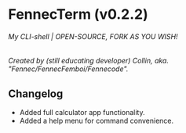 # FennecTerm (v0.2.2)
###### My CLI-shell | OPEN-SOURCE, FORK AS YOU WISH!


*Created by (still educating developer) Collin, aka. "Fennec/FennecFemboi/Fennecode".*

## Changelog
- Added full calculator app functionality.
- Added a help menu for command convenience.
